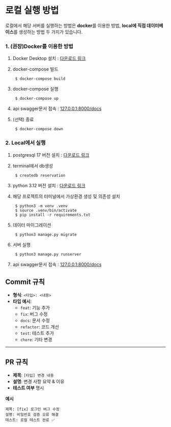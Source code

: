 # 로컬 실행 방법
로컬에서 해당 서버를 실행하는 방법은 **docker**를 이용한 방법, **local에 직접 데이터베이스**를 생성하는 방법 두 가지가 있습니다.
### 1. (권장)Docker를 이용한 방법
1. Docker Desktop 설치 : [다운로드 링크](https://www.docker.com/products/docker-desktop/)
2. docker-compose 빌드

        $ docker-compose build
3. docker-compose 실행

        $ docker-compose up
4. api swagger문서 접속 : [127.0.0.1:8000/docs](127.0.0.1:8000/docs)
5. (선택) 종료

        $ docker-compose down
### 2. Local에서 실행
1. postgresql 17 버전 설치 : [다운로드 링크](https://www.postgresql.org/download/)
2. terminal에서 db생성

        $ createdb reservation
3. python 3.12 버전 설치 : [다운로드 링크](https://www.python.org/downloads/release/python-3129/) 
4. 해당 프로젝트의 터미널에서 가상환경 생성 및 의존성 설치

        $ python3 -m venv .venv
        $ source .venv/bin/activate
        $ pip install -r requirements.txt
5. 데이터 마이그레이션

        $ python3 manage.py migrate
6. 서버 실행

        $ python3 manage.py runserver
7. api swagger문서 접속 : [127.0.0.1:8000/docs](127.0.0.1:8000/docs)

## Commit 규칙
- **형식**: `<타입>: <내용>`
- **타입 예시**:
  - `feat`: 기능 추가  
  - `fix`: 버그 수정  
  - `docs`: 문서 수정  
  - `refactor`: 코드 개선  
  - `test`: 테스트 추가  
  - `chore`: 기타 변경

---

## PR 규칙
- **제목**: `[타입] 변경 내용`
- **설명**: 변경 사항 요약 & 이유
- **테스트 여부** 명시

**예시**
```
제목: [fix] 로그인 버그 수정  
설명: 비밀번호 검증 오류 해결  
테스트: 로컬 테스트 완료 ✅ 
